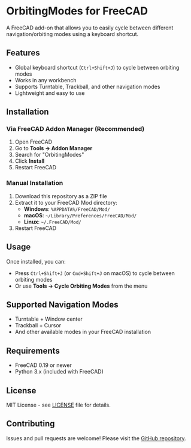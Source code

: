 # OrbitingModes for FreeCAD

A FreeCAD add-on that allows you to easily cycle between different
navigation/orbiting modes using a keyboard shortcut.

## Features

- Global keyboard shortcut (`Ctrl+Shift+J`) to cycle between orbiting modes
- Works in any workbench
- Supports Turntable, Trackball, and other navigation modes
- Lightweight and easy to use

## Installation

### Via FreeCAD Addon Manager (Recommended)

1. Open FreeCAD
2. Go to **Tools → Addon Manager**
3. Search for "OrbitingModes"
4. Click **Install**
5. Restart FreeCAD

### Manual Installation

1. Download this repository as a ZIP file
2. Extract it to your FreeCAD Mod directory:
   - **Windows**: `%APPDATA%/FreeCAD/Mod/`
   - **macOS**: `~/Library/Preferences/FreeCAD/Mod/`
   - **Linux**: `~/.FreeCAD/Mod/`
3. Restart FreeCAD

## Usage

Once installed, you can:

- Press `Ctrl+Shift+J` (or `Cmd+Shift+J` on macOS) to cycle between orbiting modes
- Or use **Tools → Cycle Orbiting Modes** from the menu

## Supported Navigation Modes

- Turntable + Window center
- Trackball + Cursor
- And other available modes in your FreeCAD installation

## Requirements

- FreeCAD 0.19 or newer
- Python 3.x (included with FreeCAD)

## License

MIT License - see [LICENSE](LICENSE) file for details.

## Contributing

Issues and pull requests are welcome! Please visit the [GitHub repository](https://github.com/graelo/OrbitingModes).

